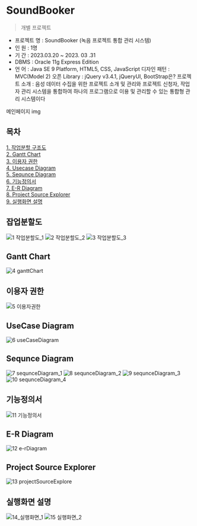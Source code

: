 # SoundBooker

> 개별 프로젝트

- 프로젝트 명 : SoundBooker (녹음 프로젝트 통합 관리 시스템)
- 인 원 : 1명
- 기 간 : 2023.03.20 ~ 2023. 03 .31
- DBMS : Oracle 11g Express Edition
- 언 어 : Java SE 9 Platform, HTML5, CSS, JavaScript
디자인 패턴 : MVC(Model 2)
오픈 Library : jQuery v3.4.1, jQueryUI, BootStrap은?
프로젝트 소개 : 음성 데이터 수집을 위한 프로젝트 소개 및 관리와 프로젝트 신청자, 작업자 관리 시스템을 통합하여 하나의 프로그램으로 이용 및 관리할 수 있는 통합형 관리 시스템이다<br>

메인페이지 img

## 목차
[1. 작업분할 구조도]()<br>
[2. Gantt Chart]()<br>
[3. 이용자 권한]()<br>
[4. Usecase Diagram]()<br>
[5. Sequnce Diagram]()<br>
[6. 기능정의서]()<br>
[7. E-R Diagram]()<br>
[8. Project Source Explorer]()<br>
[9. 실행화면 설명]()<br>

## 잡업분할도
![1 작업분할도_1](https://user-images.githubusercontent.com/119464040/228998630-e8b66a95-7385-41d1-bf60-5bb05140e746.JPG)
![2 작업분할도_2](https://user-images.githubusercontent.com/119464040/228998776-dea03bd4-9b8a-400d-8a46-31ab806fc419.JPG)
![3 작업분할도_3](https://user-images.githubusercontent.com/119464040/228998782-b2f9117d-1efc-4e65-94b2-54d6e5df636c.JPG)


## Gantt Chart
![4 ganttChart](https://user-images.githubusercontent.com/119464040/228998816-c85b61a4-f752-491f-a77c-c3eeecc165ec.JPG)

## 이용자 권한
![5 이용자권한](https://user-images.githubusercontent.com/119464040/228998832-a79cf292-add4-47c2-9ea1-74004fdc50c7.JPG)

## UseCase Diagram
![6 useCaseDiagram](https://user-images.githubusercontent.com/119464040/228998843-52142768-c94d-489e-b0d4-1fdfb0bb6c8d.JPG)

## Sequnce Diagram
![7 sequnceDiagram_1](https://user-images.githubusercontent.com/119464040/228998850-6ae2d16b-756d-484e-82f9-6ec982c1d2af.JPG)
![8 sequnceDiagram_2](https://user-images.githubusercontent.com/119464040/228998858-35e42178-55b2-42c6-be06-981851b6ee70.JPG)
![9 sequnceDiagram_3](https://user-images.githubusercontent.com/119464040/228998872-9ffee713-0339-4d12-8984-590ba0ec1b50.JPG)
![10 sequnceDiagram_4](https://user-images.githubusercontent.com/119464040/228998892-3d56745a-26e2-413c-a138-4c1443675b0e.JPG)

## 기능정의서
![11 기능정의서](https://user-images.githubusercontent.com/119464040/228998904-b4b8c928-490b-4e11-939e-476af1aca42d.JPG)

## E-R Diagram
![12 e-rDiagram](https://user-images.githubusercontent.com/119464040/228998913-f8aa3573-7f0a-4f6e-b0b0-be8f620c07c7.JPG)

## Project Source Explorer
![13 projectSourceExplore](https://user-images.githubusercontent.com/119464040/228998920-ab98225f-3e2a-479e-b2cd-be158fe47f17.JPG)

## 실행화면 설명
![14_실행화면_1](https://user-images.githubusercontent.com/119464040/228998928-b9912cb8-6676-418f-b6fc-8ffd06e72363.JPG)
![15 실행화면_2](https://user-images.githubusercontent.com/119464040/228998942-ece229c3-88b2-4610-88c0-1c8d6856a856.JPG)